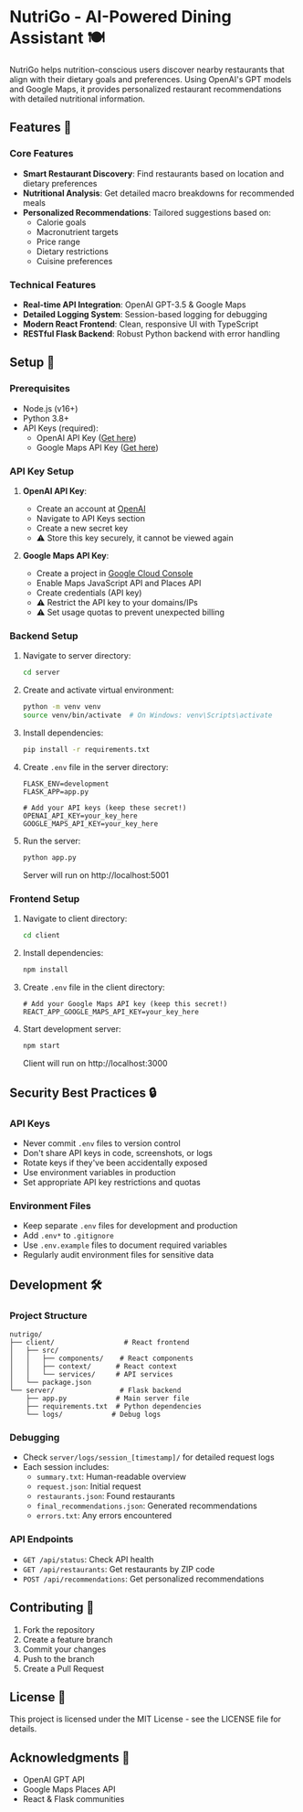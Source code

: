 # NutriGo - AI-Powered Dining Assistant 🍽️

NutriGo helps nutrition-conscious users discover nearby restaurants that align with their dietary goals and preferences. Using OpenAI's GPT models and Google Maps, it provides personalized restaurant recommendations with detailed nutritional information.

## Features 🌟

### Core Features

- **Smart Restaurant Discovery**: Find restaurants based on location and dietary preferences
- **Nutritional Analysis**: Get detailed macro breakdowns for recommended meals
- **Personalized Recommendations**: Tailored suggestions based on:
  - Calorie goals
  - Macronutrient targets
  - Price range
  - Dietary restrictions
  - Cuisine preferences

### Technical Features

- **Real-time API Integration**: OpenAI GPT-3.5 & Google Maps
- **Detailed Logging System**: Session-based logging for debugging
- **Modern React Frontend**: Clean, responsive UI with TypeScript
- **RESTful Flask Backend**: Robust Python backend with error handling

## Setup 🚀

### Prerequisites

- Node.js (v16+)
- Python 3.8+
- API Keys (required):
  - OpenAI API Key ([Get here](https://platform.openai.com/api-keys))
  - Google Maps API Key ([Get here](https://console.cloud.google.com/google/maps-apis/credentials))

### API Key Setup

1. **OpenAI API Key**:

   - Create an account at [OpenAI](https://platform.openai.com)
   - Navigate to API Keys section
   - Create a new secret key
   - ⚠️ Store this key securely, it cannot be viewed again

2. **Google Maps API Key**:
   - Create a project in [Google Cloud Console](https://console.cloud.google.com)
   - Enable Maps JavaScript API and Places API
   - Create credentials (API key)
   - ⚠️ Restrict the API key to your domains/IPs
   - ⚠️ Set usage quotas to prevent unexpected billing

### Backend Setup

1. Navigate to server directory:

   ```bash
   cd server
   ```

2. Create and activate virtual environment:

   ```bash
   python -m venv venv
   source venv/bin/activate  # On Windows: venv\Scripts\activate
   ```

3. Install dependencies:

   ```bash
   pip install -r requirements.txt
   ```

4. Create `.env` file in the server directory:

   ```env
   FLASK_ENV=development
   FLASK_APP=app.py

   # Add your API keys (keep these secret!)
   OPENAI_API_KEY=your_key_here
   GOOGLE_MAPS_API_KEY=your_key_here
   ```

5. Run the server:
   ```bash
   python app.py
   ```
   Server will run on http://localhost:5001

### Frontend Setup

1. Navigate to client directory:

   ```bash
   cd client
   ```

2. Install dependencies:

   ```bash
   npm install
   ```

3. Create `.env` file in the client directory:

   ```env
   # Add your Google Maps API key (keep this secret!)
   REACT_APP_GOOGLE_MAPS_API_KEY=your_key_here
   ```

4. Start development server:
   ```bash
   npm start
   ```
   Client will run on http://localhost:3000

## Security Best Practices 🔒

### API Keys

- Never commit `.env` files to version control
- Don't share API keys in code, screenshots, or logs
- Rotate keys if they've been accidentally exposed
- Use environment variables in production
- Set appropriate API key restrictions and quotas

### Environment Files

- Keep separate `.env` files for development and production
- Add `.env*` to `.gitignore`
- Use `.env.example` files to document required variables
- Regularly audit environment files for sensitive data

## Development 🛠️

### Project Structure

```
nutrigo/
├── client/                 # React frontend
│   ├── src/
│   │   ├── components/    # React components
│   │   ├── context/      # React context
│   │   └── services/     # API services
│   └── package.json
└── server/                # Flask backend
    ├── app.py            # Main server file
    ├── requirements.txt  # Python dependencies
    └── logs/            # Debug logs
```

### Debugging

- Check `server/logs/session_[timestamp]/` for detailed request logs
- Each session includes:
  - `summary.txt`: Human-readable overview
  - `request.json`: Initial request
  - `restaurants.json`: Found restaurants
  - `final_recommendations.json`: Generated recommendations
  - `errors.txt`: Any errors encountered

### API Endpoints

- `GET /api/status`: Check API health
- `GET /api/restaurants`: Get restaurants by ZIP code
- `POST /api/recommendations`: Get personalized recommendations

## Contributing 🤝

1. Fork the repository
2. Create a feature branch
3. Commit your changes
4. Push to the branch
5. Create a Pull Request

## License 📄

This project is licensed under the MIT License - see the LICENSE file for details.

## Acknowledgments 🙏

- OpenAI GPT API
- Google Maps Places API
- React & Flask communities
